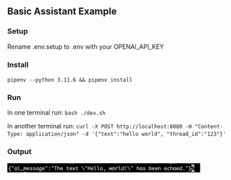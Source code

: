 ## Basic Assistant Example

### Setup
Rename .env.setup to .env with your OPENAI_API_KEY

### Install
    pipenv --python 3.11.6 && pipenv install

### Run
In one terminal run: ```bash ./dev.sh```

In another terminal run: ```curl -X POST http://localhost:8080 -H "Content-Type: application/json" -d '{"text":"hello world", "thread_id":"123"}'```

### Output
![Screenshot](./screenshot.png)


